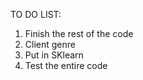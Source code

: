 TO DO LIST:
   1. Finish the rest of the code
   2. Client genre
   3. Put in SKlearn
   4. Test the entire code
   
